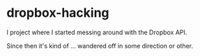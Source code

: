 # dropbox-hacking

I project where I started messing around with the Dropbox API.

Since then it's kind of ... wandered off in some direction or other.

